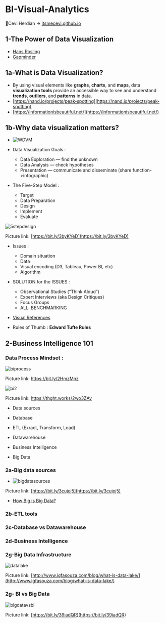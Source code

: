 # BI-Visual-Analytics

<span>&#129311;</span>Cevi Herdian -> [itsmecevi.github.io](https://itsmecevi.github.io/) 



## 1-The Power of Data Visualization

* [Hans Rosling](https://www.youtube.com/watch?v=jbkSRLYSojo)
* [Gapminder](https://www.gapminder.org/)

## 1a-What is Data Visualization? 

* By using visual elements like **graphs**, **charts**, and **maps**, data **visualization tools** provide an accessible way to see and understand **trends**, **outliers**, and **patterns** in data.
* [https://nand.io/projects/peak-spotting](https://nand.io/projects/peak-spotting)
* [https://informationisbeautiful.net/](https://informationisbeautiful.net/)


## 1b-Why data visualization matters?

* ![WDVM](https://user-images.githubusercontent.com/27078712/72880236-11d3b380-3d31-11ea-82a2-7be5c6087ea2.PNG)
* Data Visualization Goals : 

     * Data Exploration — find the unknown
     * Data Analysis — check hypotheses
     * Presentation — communicate and disseminate (share function->infographic)
     
* The Five-Step Model :
 
     * Target
     * Data Preparation
     * Design
     * Implement
     * Evaluate
  
![5stepdesign](https://user-images.githubusercontent.com/27078712/72888440-266b7800-3d40-11ea-8668-db66477a76fb.png)

Picture link: [https://bit.ly/3byKYeD](https://bit.ly/3byKYeD)

     
 * Issues :
 
     * Domain situation 
     * Data
     * Visual encoding (D3, Tableau, Power BI, etc)
     * Algorithm
     
 * SOLUTION for the ISSUES :
 
     * Observational Studies (“Think Aloud”)
     * Expert Interviews (aka Design Critiques)
     * Focus Groups
     * ALL: BENCHMARKING
     
 * [Visual References](https://github.com/itsmecevi/visualreferences/blob/master/VisualReferences-SQLBI.pdf)
     
 * Rules of Thumb : **Edward Tufte Rules**
 
 ## 2-Business Intelligence 101
 
 ### Data Process Mindset :
 
 ![biprocess](https://user-images.githubusercontent.com/27078712/72890846-6a14b080-3d45-11ea-9b54-aafa268acd14.jpg)

Picture link: https://bit.ly/2HmzMnz


![bi2](https://user-images.githubusercontent.com/27078712/75852964-b57bad80-5e1f-11ea-8702-502e91977f0d.png)

Picture link: https://thght.works/2wo3ZAv

 
 * Data sources 
 
 * Database 
 
 * ETL (Exract, Transform, Load)
 
 * Datawarehouse 
 
 * Business Intelligence 
 
 * Big Data
 
 
 
### 2a-Big data sources 

* ![bigdatasources](https://user-images.githubusercontent.com/27078712/75859038-e1049500-5e2b-11ea-9332-ac9e4a3aecb3.jpg)

Picture link: [https://bit.ly/3cujoj5](https://bit.ly/3cujoj5)

* [How Big is Big Data?](https://www.sisense.com/blog/infographic-big-big-data/)



### 2b-ETL tools

### 2c-Database vs Datawarehouse

### 2d-Business Intelligence

### 2g-Big Data Infrastructure

![datalake](https://user-images.githubusercontent.com/27078712/75866633-e7007300-5e37-11ea-9625-ce7816b07bcf.png)

Picture link: [http://www.igfasouza.com/blog/what-is-data-lake/](http://www.igfasouza.com/blog/what-is-data-lake/)
 
### 2g- BI vs Big Data

![bigdatavsbi](https://user-images.githubusercontent.com/27078712/75869780-a9521900-5e3c-11ea-9948-707367c76443.png)

Picture link: [https://bit.ly/39iadQR](https://bit.ly/39iadQR)




